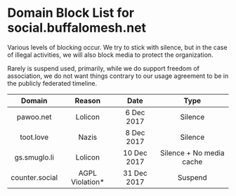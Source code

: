 # Domain Block List for social.buffalomesh.net

Various levels of blocking occur.  We try to stick with silence, but in the case of illegal activities, we will also block media to protect the organization.

Rarely is suspend used, primarily, while we do support freedom of association, we do not want things contrary to our usage agreement to be in the publicly federated timeline.

| Domain      | Reason           | Date  | Type|
|:-------------:|:-------------:|:-----:|:-----:|
| pawoo.net      | Lolicon | 6 Dec 2017 | Silence |
| toot.love      | Nazis      |   8 Dec 2017 | Silence |
| gs.smuglo.li | Lolicon      |    10 Dec 2017 | Silence + No media cache |
| counter.social | AGPL Violation* | 31 Dec 2017 | Suspend |
